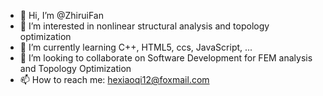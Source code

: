 - 👋 Hi, I’m @ZhiruiFan
- 👀 I’m interested in nonlinear structural analysis and topology optimization
- 🌱 I’m currently learning C++, HTML5, ccs, JavaScript, ...
- 💞️ I’m looking to collaborate on Software Development for FEM analysis and Topology Optimization
- 📫 How to reach me: <hexiaoqi12@foxmail.com>

<!---
ZhiruiFan/ZhiruiFan is a ✨ special ✨ repository because its `README.md` (this file) appears on your GitHub profile.
You can click the Preview link to take a look at your changes.
--->
